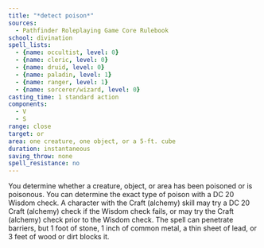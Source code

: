 ```yaml
---
title: "*detect poison*"
sources:
  - Pathfinder Roleplaying Game Core Rulebook
school: divination
spell_lists:
  - {name: occultist, level: 0}
  - {name: cleric, level: 0}
  - {name: druid, level: 0}
  - {name: paladin, level: 1}
  - {name: ranger, level: 1}
  - {name: sorcerer/wizard, level: 0}
casting_time: 1 standard action
components:
  - V
  - S
range: close
target: or
area: one creature, one object, or a 5-ft. cube
duration: instantaneous
saving_throw: none
spell_resistance: no
---
```


You determine whether a creature, object, or area has been poisoned or is poisonous. You can determine the exact type of poison with a DC 20 Wisdom check. A character with the Craft (alchemy) skill may try a DC 20 Craft (alchemy) check if the Wisdom check fails, or may try the Craft (alchemy) check prior to the Wisdom check. The spell can penetrate barriers, but 1 foot of stone, 1 inch of common metal, a thin sheet of lead, or 3 feet of wood or dirt blocks it.

